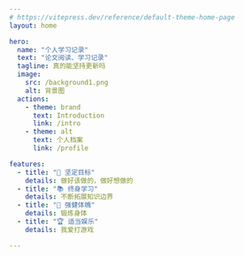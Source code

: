 ```yaml
---
# https://vitepress.dev/reference/default-theme-home-page
layout: home

hero:
  name: "个人学习记录"
  text: "论文阅读、学习记录"
  tagline: 真的能坚持更新吗
  image:
    src: /background1.png
    alt: 背景图
  actions:
    - theme: brand
      text: Introduction
      link: /intro
    - theme: alt
      text: 个人档案
      link: /profile

features:
  - title: "🚀 坚定目标"
    details: 做好该做的，做好想做的
  - title: "📚 终身学习"
    details: 不断拓展知识边界
  - title: "💪 强健体魄"
    details: 锻炼身体
  - title: "🏆 适当娱乐"
    details: 我爱打游戏

---
```


